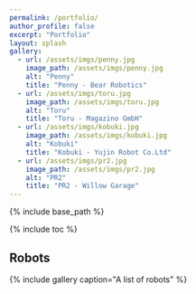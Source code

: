 ```yaml
---
permalink: /portfolio/
author_profile: false
excerpt: "Portfolio"
layout: splash
gallery:
  - url: /assets/imgs/penny.jpg
    image_path: /assets/imgs/penny.jpg
    alt: "Penny"
    title: "Penny - Bear Robotics"
  - url: /assets/imgs/toru.jpg
    image_path: /assets/imgs/toru.jpg
    alt: "Toru"
    title: "Toru - Magazino GmbH"
  - url: /assets/imgs/kobuki.jpg
    image_path: /assets/imgs/kobuki.jpg
    alt: "Kobuki"
    title: "Kobuki - Yujin Robot Co.Ltd"
  - url: /assets/imgs/pr2.jpg
    image_path: /assets/imgs/pr2.jpg
    alt: "PR2"
    title: "PR2 - Willow Garage"
---
```


{% include base_path %}

{% include toc %}

## Robots

{% include gallery caption="A list of robots" %}
